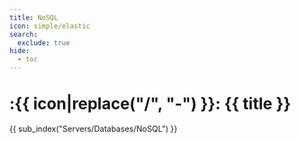 ```yaml
---
title: NoSQL
icon: simple/elastic
search:
  exclude: true
hide:
  - toc
---
```


# :{{ icon|replace("/", "-") }}: {{ title }}

{{ sub_index("Servers/Databases/NoSQL") }}
